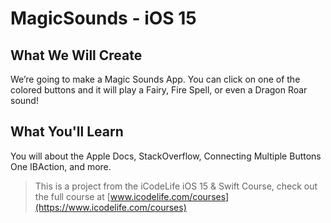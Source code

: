 # MagicSounds - iOS 15

## What We Will Create

We’re going to make a Magic Sounds App. You can click on one of the colored buttons and it will play a Fairy, Fire Spell, or even a Dragon Roar sound!

## What You'll Learn

You will about the Apple Docs, StackOverflow, Connecting Multiple Buttons One IBAction, and more. 



>This is a project from the iCodeLife iOS 15 & Swift Course, check out the full course at [www.icodelife.com/courses](https://www.icodelife.com/courses)
